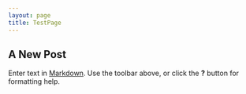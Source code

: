 ```yaml
---
layout: page
title: TestPage
---
```


## A New Post

Enter text in [Markdown](http://daringfireball.net/projects/markdown/). Use the toolbar above, or click the **?** button for formatting help.

